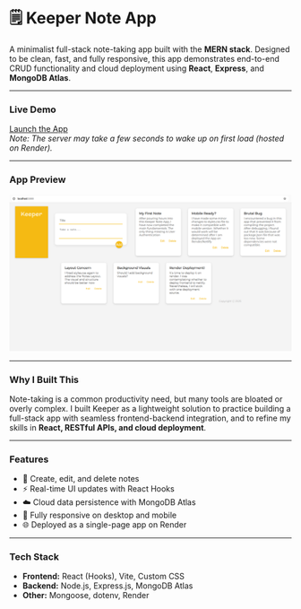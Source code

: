 # 🗒 Keeper Note App

A minimalist full-stack note-taking app built with the **MERN stack**. Designed to be clean, fast, and fully responsive, this app demonstrates end-to-end CRUD functionality and cloud deployment using **React**, **Express**, and **MongoDB Atlas**.

---

### Live Demo  
[Launch the App](https://keeper-note-app.onrender.com)  
*Note: The server may take a few seconds to wake up on first load (hosted on Render).*

---

### App Preview  
![Keeper Note App Screenshot](./images/screenshot.png)

---

### Why I Built This  
Note-taking is a common productivity need, but many tools are bloated or overly complex. I built Keeper as a lightweight solution to practice building a full-stack app with seamless frontend-backend integration, and to refine my skills in **React, RESTful APIs, and cloud deployment**.

---

### Features  
- 📝 Create, edit, and delete notes  
- ⚡ Real-time UI updates with React Hooks  
- ☁️ Cloud data persistence with MongoDB Atlas  
- 📱 Fully responsive on desktop and mobile  
- 🌐 Deployed as a single-page app on Render

---

### Tech Stack

- **Frontend:** React (Hooks), Vite, Custom CSS  
- **Backend:** Node.js, Express.js, MongoDB Atlas  
- **Other:** Mongoose, dotenv, Render
